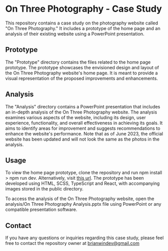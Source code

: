 # On Three Photography - Case Study
This repository contains a case study on the photography website called "On Three Photography." It includes a prototype of the home page and an analysis of their existing website using a PowerPoint presentation.

## Prototype
The "Prototype" directory contains the files related to the home page prototype. The prototype showcases the envisioned design and layout of the On Three Photography website's home page. It is meant to provide a visual representation of the proposed improvements and enhancements.

## Analysis
The "Analysis" directory contains a PowerPoint presentation that includes an in-depth analysis of the On Three Photography website. The analysis examines various aspects of the website, including its design, user experience, functionality, and overall effectiveness in achieving its goals. It aims to identify areas for improvement and suggests recommendations to enhance the website's performance. Note that as of June 2023, the official website has been updated and will not look the same as the photos in the analysis.

## Usage
To view the home page prototype, clone the repository and run npm install > npm run dev. Alternatively, visit [this url](https://onthreeprototype.netlify.app/). The prototype has been developed using HTML, SCSS, TypeScript and React, with accompanying images stored in the public directory.

To access the analysis of the On Three Photography website, open the analysis/On Three Photography Analysis.pptx file using PowerPoint or any compatible presentation software.

## Contact
If you have any questions or inquiries regarding this case study, please feel free to contact the repository owner at brianwindev@gmail.com
